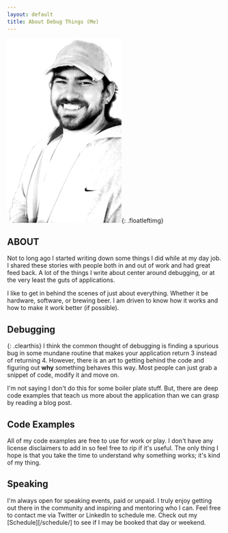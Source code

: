 ```yaml
---
layout: default
title: About Debug Things (Me)
---
```

![Me](/images/casual.jpg){: .floatleftimg}

## ABOUT
Not to long ago I started writing down some things I did while at my day job. I shared these stories with people both in and out of work and had great feed back. A lot of the things I write about center around debugging, or at the very least the guts of applications.

I like to get in behind the scenes of just about everything. Whether it be hardware, software, or brewing beer. I am driven to know how it works and how to make it work better (if possible).



## Debugging
{: .clearthis}
I think the common thought of debugging is finding a spurious bug in some mundane routine that makes your application return 3 instead of returning 4. However, there is an art to getting behind the code and figuring out **why** something behaves this way. Most people can just grab a snippet of code, modify it and move on.

I'm not saying I don't do this for some boiler plate stuff. But, there are deep code examples that teach us more about the application than we can grasp by reading a blog post.

## Code Examples
All of my code examples are free to use for work or play. I don't have any license disclaimers to add in so feel free to rip if it's useful. The only thing I hope is that you take the time to understand why something works; it's kind of my thing.

## Speaking
I'm always open for speaking events, paid or unpaid. I truly enjoy getting out there in the community and inspiring and mentoring who I can. Feel free to contact me via Twitter or LinkedIn to schedule me. Check out my [Schedule][/schedule/] to see if I may be booked that day or weekend.
